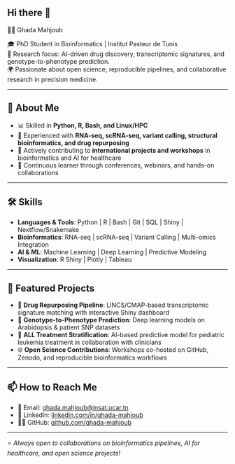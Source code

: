 ## Hi there 👋

 👩‍🔬 Ghada Mahjoub

🎓 PhD Student in Bioinformatics | Institut Pasteur de Tunis  
🔬 Research focus: AI-driven drug discovery, transcriptomic signatures, and genotype-to-phenotype prediction.  
🌍 Passionate about open science, reproducible pipelines, and collaborative research in precision medicine.  

---

## 🚀 About Me
- 📊 Skilled in **Python, R, Bash, and Linux/HPC**  
- 🧬 Experienced with **RNA-seq, scRNA-seq, variant calling, structural bioinformatics, and drug repurposing**  
- 🤝 Actively contributing to **international projects and workshops** in bioinformatics and AI for healthcare  
- 📖 Continuous learner through conferences, webinars, and hands-on collaborations  

---

## 🛠 Skills
- **Languages & Tools**: Python | R | Bash | Git | SQL | Shiny | Nextflow/Snakemake  
- **Bioinformatics**: RNA-seq | scRNA-seq | Variant Calling | Multi-omics Integration  
- **AI & ML**: Machine Learning | Deep Learning | Predictive Modeling  
- **Visualization**: R Shiny | Plotly | Tableau  

---

## 📂 Featured Projects
- 🔎 **Drug Repurposing Pipeline**: LINCS/CMAP-based transcriptomic signature matching with interactive Shiny dashboard  
- 🧬 **Genotype-to-Phenotype Prediction**: Deep learning models on Arabidopsis & patient SNP datasets  
- 💊 **ALL Treatment Stratification**: AI-based predictive model for pediatric leukemia treatment in collaboration with clinicians  
- 🌐 **Open Science Contributions**: Workshops co-hosted on GitHub, Zenodo, and reproducible bioinformatics workflows  

---

## 📫 How to Reach Me
- 📧 Email: ghada.mahjoub@insat.ucar.tn  
- 🔗 LinkedIn: [linkedin.com/in/ghada-mahjoub](https://www.linkedin.com/in/ghada-mahjoub/)  
- 🧑‍💻 GitHub: [github.com/ghada-mahjoub](https://github.com/Ghada-Mahjoub)  

---

⭐️ *Always open to collaborations on bioinformatics pipelines, AI for healthcare, and open science projects!*  


